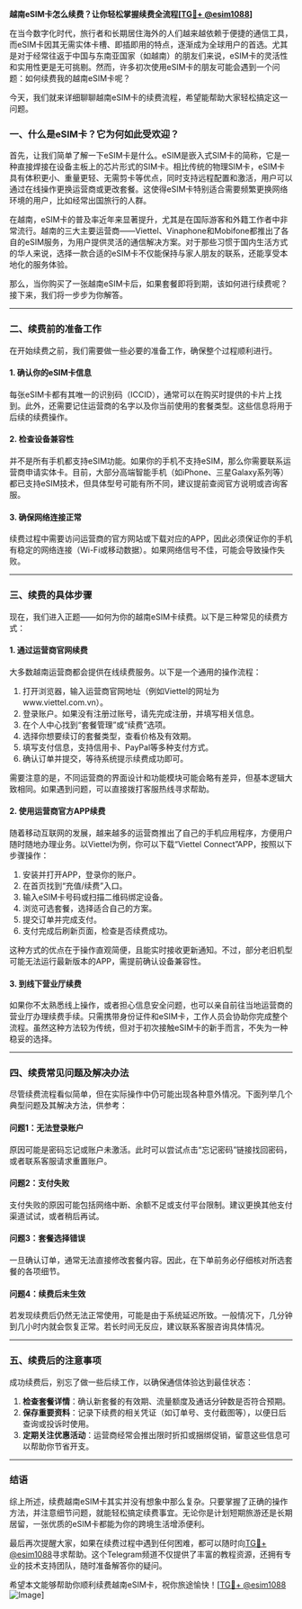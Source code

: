 **越南eSIM卡怎么续费？让你轻松掌握续费全流程[[TG💪+ @esim1088](https://t.me/s/esim1088)]**

在当今数字化时代，旅行者和长期居住海外的人们越来越依赖于便捷的通信工具，而eSIM卡因其无需实体卡槽、即插即用的特点，逐渐成为全球用户的首选。尤其是对于经常往返于中国与东南亚国家（如越南）的朋友们来说，eSIM卡的灵活性和实用性更是无可挑剔。然而，许多初次使用eSIM卡的朋友可能会遇到一个问题：如何续费我的越南eSIM卡呢？

今天，我们就来详细聊聊越南eSIM卡的续费流程，希望能帮助大家轻松搞定这一问题。

### **一、什么是eSIM卡？它为何如此受欢迎？**

首先，让我们简单了解一下eSIM卡是什么。eSIM是嵌入式SIM卡的简称，它是一种直接焊接在设备主板上的芯片形式的SIM卡。相比传统的物理SIM卡，eSIM卡具有体积更小、重量更轻、无需剪卡等优点，同时支持远程配置和激活，用户可以通过在线操作更换运营商或更改套餐。这使得eSIM卡特别适合需要频繁更换网络环境的用户，比如经常出国旅行的人群。

在越南，eSIM卡的普及率近年来显著提升，尤其是在国际游客和外籍工作者中非常流行。越南的三大主要运营商——Viettel、Vinaphone和Mobifone都推出了各自的eSIM服务，为用户提供灵活的通信解决方案。对于那些习惯于国内生活方式的华人来说，选择一款合适的eSIM卡不仅能保持与家人朋友的联系，还能享受本地化的服务体验。

那么，当你购买了一张越南eSIM卡后，如果套餐即将到期，该如何进行续费呢？接下来，我们将一步步为你解答。

---

### **二、续费前的准备工作**

在开始续费之前，我们需要做一些必要的准备工作，确保整个过程顺利进行。

#### **1. 确认你的eSIM卡信息**
每张eSIM卡都有其唯一的识别码（ICCID），通常可以在购买时提供的卡片上找到。此外，还需要记住运营商的名字以及你当前使用的套餐类型。这些信息将用于后续的续费操作。

#### **2. 检查设备兼容性**
并不是所有手机都支持eSIM功能。如果你的手机不支持eSIM，那么你需要联系运营商申请实体卡。目前，大部分高端智能手机（如iPhone、三星Galaxy系列等）都已支持eSIM技术，但具体型号可能有所不同，建议提前查阅官方说明或咨询客服。

#### **3. 确保网络连接正常**
续费过程中需要访问运营商的官方网站或下载对应的APP，因此必须保证你的手机有稳定的网络连接（Wi-Fi或移动数据）。如果网络信号不佳，可能会导致操作失败。

---

### **三、续费的具体步骤**

现在，我们进入正题——如何为你的越南eSIM卡续费。以下是三种常见的续费方式：

#### **1. 通过运营商官网续费**
大多数越南运营商都会提供在线续费服务。以下是一个通用的操作流程：

1. 打开浏览器，输入运营商官网地址（例如Viettel的网址为www.viettel.com.vn）。
2. 登录账户。如果没有注册过账号，请先完成注册，并填写相关信息。
3. 在个人中心找到“套餐管理”或“续费”选项。
4. 选择你想要续订的套餐类型，查看价格及有效期。
5. 填写支付信息，支持信用卡、PayPal等多种支付方式。
6. 确认订单并提交，等待系统提示续费成功即可。

需要注意的是，不同运营商的界面设计和功能模块可能会略有差异，但基本逻辑大致相同。如果遇到问题，可以直接拨打客服热线寻求帮助。

#### **2. 使用运营商官方APP续费**
随着移动互联网的发展，越来越多的运营商推出了自己的手机应用程序，方便用户随时随地办理业务。以Viettel为例，你可以下载“Viettel Connect”APP，按照以下步骤操作：

1. 安装并打开APP，登录你的账户。
2. 在首页找到“充值/续费”入口。
3. 输入eSIM卡号码或扫描二维码绑定设备。
4. 浏览可选套餐，选择适合自己的方案。
5. 提交订单并完成支付。
6. 支付完成后刷新页面，检查是否续费成功。

这种方式的优点在于操作直观简便，且能实时接收更新通知。不过，部分老旧机型可能无法运行最新版本的APP，需提前确认设备兼容性。

#### **3. 到线下营业厅续费**
如果你不太熟悉线上操作，或者担心信息安全问题，也可以亲自前往当地运营商的营业厅办理续费手续。只需携带身份证件和eSIM卡，工作人员会协助你完成整个流程。虽然这种方法较为传统，但对于初次接触eSIM卡的新手而言，不失为一种稳妥的选择。

---

### **四、续费常见问题及解决办法**

尽管续费流程看似简单，但在实际操作中仍可能出现各种意外情况。下面列举几个典型问题及其解决方法，供参考：

#### **问题1：无法登录账户**
原因可能是密码忘记或账户未激活。此时可以尝试点击“忘记密码”链接找回密码，或者联系客服请求重置账户。

#### **问题2：支付失败**
支付失败的原因可能包括网络中断、余额不足或支付平台限制。建议更换其他支付渠道试试，或者稍后再试。

#### **问题3：套餐选择错误**
一旦确认订单，通常无法直接修改套餐内容。因此，在下单前务必仔细核对所选套餐的各项细节。

#### **问题4：续费后未生效**
若发现续费后仍然无法正常使用，可能是由于系统延迟所致。一般情况下，几分钟到几小时内就会恢复正常。若长时间无反应，建议联系客服咨询具体情况。

---

### **五、续费后的注意事项**

成功续费后，别忘了做一些后续工作，以确保通信体验达到最佳状态：

1. **检查套餐详情**：确认新套餐的有效期、流量额度及通话分钟数是否符合预期。
2. **保存重要资料**：记录下续费的相关凭证（如订单号、支付截图等），以便日后查询或投诉时使用。
3. **定期关注优惠活动**：运营商经常会推出限时折扣或捆绑促销，留意这些信息可以帮助你节省开支。

---

### **结语**

综上所述，续费越南eSIM卡其实并没有想象中那么复杂。只要掌握了正确的操作方法，并注意细节问题，就能轻松搞定续费事宜。无论你是计划短期旅游还是长期居留，一张优质的eSIM卡都能为你的跨境生活增添便利。

最后再次提醒大家，如果在续费过程中遇到任何困难，都可以随时向[TG💪+ @esim1088](https://t.me/s/esim1088)寻求帮助。这个Telegram频道不仅提供了丰富的教程资源，还拥有专业的技术支持团队，随时准备解答你的疑问。

希望本文能够帮助你顺利续费越南eSIM卡，祝你旅途愉快！[[TG💪+ @esim1088](https://t.me/s/esim1088) ![Image](https://i.postimg.cc/4NQfJmqS/Snipaste-2025-05-13-00-14-12.png)]